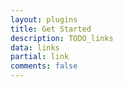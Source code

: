```yaml
---
layout: plugins
title: Get Started
description: TODO_links
data: links
partial: link
comments: false
---
```

